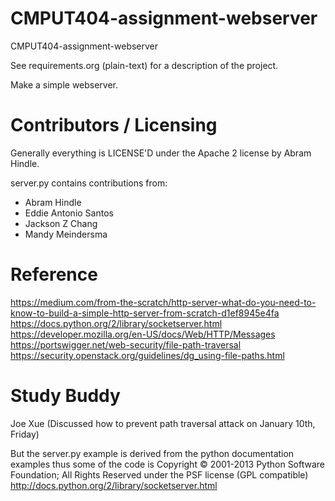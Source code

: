 CMPUT404-assignment-webserver
=============================

CMPUT404-assignment-webserver

See requirements.org (plain-text) for a description of the project.

Make a simple webserver.

Contributors / Licensing
========================

Generally everything is LICENSE'D under the Apache 2 license by Abram Hindle.

server.py contains contributions from:

* Abram Hindle
* Eddie Antonio Santos
* Jackson Z Chang
* Mandy Meindersma 

Reference 
========================

https://medium.com/from-the-scratch/http-server-what-do-you-need-to-know-to-build-a-simple-http-server-from-scratch-d1ef8945e4fa
https://docs.python.org/2/library/socketserver.html
https://developer.mozilla.org/en-US/docs/Web/HTTP/Messages
https://portswigger.net/web-security/file-path-traversal
https://security.openstack.org/guidelines/dg_using-file-paths.html

Study Buddy 
=======================

Joe Xue (Discussed how to prevent path traversal attack on January 10th, Friday)


But the server.py example is derived from the python documentation
examples thus some of the code is Copyright © 2001-2013 Python
Software Foundation; All Rights Reserved under the PSF license (GPL
compatible) http://docs.python.org/2/library/socketserver.html

